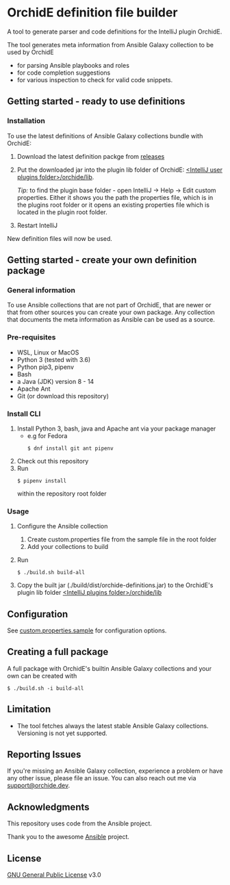 # OrchidE definition file builder
A tool to generate parser and code definitions for the IntelliJ plugin OrchidE.

The tool generates meta information from Ansible Galaxy collection to be used by OrchidE 
* for parsing Ansible playbooks and roles
* for code completion suggestions
* for various inspection to check for valid code snippets.

## Getting started - ready to use definitions

### Installation

To use the latest definitions of Ansible Galaxy collections bundle with OrchidE:

1. Download the latest definition packge from [releases](https://github.com/tfroescher/orchide-builder/releases/latest)
1. Put the downloaded jar into the plugin lib folder of OrchidE: [&lt;IntelliJ user plugins folder>/orchide/lib](https://www.jetbrains.com/help/idea/tuning-the-ide.html#plugins-directory). 

    *Tip:* to find the plugin base folder - open IntelliJ -> Help -> Edit custom properties. 
    Either it shows you the path the properties file, which is in the plugins root folder or it opens an existing properties file which is located in the plugin root folder.
1. Restart IntelliJ

New definition files will now be used. 

## Getting started - create your own definition package

### General information

To use Ansible collections that are not part of OrchidE, that are newer or that from other sources you can create your own package.
Any collection that documents the meta information as Ansible can be used as a source.

### Pre-requisites
* WSL, Linux or MacOS
* Python 3 (tested with 3.6)
* Python pip3, pipenv
* Bash
* a Java (JDK) version 8 - 14
* Apache Ant
* Git (or download this repository) 

### Install CLI

1. Install Python 3, bash, java and Apache ant via your package manager 
     * e.g for Fedora
         ```shell
         $ dnf install git ant pipenv 
         ```
1. Check out this repository
1. Run
    ```shell
    $ pipenv install 
     ```
    within the repository root folder

### Usage 

1. Configure the Ansible collection

    1. Create custom.properties file from the sample file in the root folder
    1. Add your collections to build 
1. Run
    ```shell
    $ ./build.sh build-all
    ``` 
1. Copy the built jar (./build/dist/orchide-definitions.jar) to the OrchidE's plugin lib folder [&lt;IntelliJ plugins folder>/orchide/lib](https://www.jetbrains.com/help/idea/tuning-the-ide.html#plugins-directory)

## Configuration

See [custom.properties.sample](custom.properties.sample) for configuration options.

## Creating a full package 
A full package with OrchidE's builtin Ansible Galaxy collections and your own can be created with

```shell script
$ ./build.sh -i build-all
``` 

## Limitation

* The tool fetches always the latest stable Ansible Galaxy collections. Versioning is not yet supported. 

## Reporting Issues

If you're missing an Ansible Galaxy collection, experience a problem or have any other issue, please file an issue.
You can also reach out me via [support@orchide.dev](mailto:support@orchide.dev). 


## Acknowledgments

This repository uses code from the Ansible project.

Thank you to the awesome [Ansible](https://github.com/ansible/ansible) project.

## License

[GNU General Public License](LICENSE) v3.0
